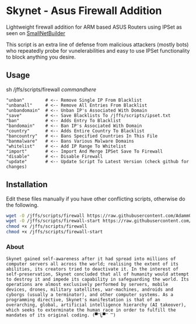 # Skynet - Asus Firewall Addition
Lightweight firewall addition for ARM based ASUS Routers using IPSet as seen on [SmallNetBuilder](https://www.snbforums.com/threads/how-to-dynamically-ban-malicious-ips-using-ipset-adamm-version.16798/)


This script is an extra line of defense from malicious attackers (mostly bots) who repeatedly probe for vunelerabilities and easy to use IPSet functionality to block anything you desire.


## Usage

sh /jffs/scripts/firewall *commandhere*

    "unban"        # <-- Remove Single IP From Blacklist  
    "unbanall"     # <-- Remove All Entries From Blacklist  
    "unbandomain"  # <-- Unban IP's Associated With Domain  
    "save"         # <-- Save Blacklists To /jffs/scripts/ipset.txt
    "ban"          # <-- Adds Entry To Blacklist  
    "bandomain"    # <-- Ban IP's Associated With Domain  
    "country"      # <-- Adds Entire Country To Blacklist  
    "bancountry"   # <-- Bans Specified Countries In This File  
    "banmalware"   # <-- Bans Various Malware Domains  
    "whitelist"    # <-- Add IP Range To Whitelist  
    "import"       # <-- Import And Merge IPSet Save To Firewall  
    "disable"      # <-- Disable Firewall  
    "update"       # <-- Update Script To Latest Version (check github for changes)  


## Installation

Edit these files manually if you have other conflicting scripts, otherwise do the following.

```sh
wget -O /jffs/scripts/firewall https://raw.githubusercontent.com/Adamm00/IPSet_ASUS/master/firewall.sh
wget -O /jffs/scripts/firewall-start https://raw.githubusercontent.com/Adamm00/IPSet_ASUS/master/firewall-start.sh
chmod +x /jffs/scripts/firewall
chmod +x /jffs/scripts/firewall-start
```


### About

```Skynet gained self-awareness after it had spread into millions of computer servers all across the world; realising the extent of its abilities, its creators tried to deactivate it. In the interest of self-preservation, Skynet concluded that all of humanity would attempt to destroy it and impede its capability in safeguarding the world. Its operations are almost exclusively performed by servers, mobile devices, drones, military satellites, war-machines, androids and cyborgs (usually a terminator), and other computer systems. As a programming directive, Skynet's manifestation is that of an overarching, global, artificial intelligence hierarchy (AI takeover), which seeks to exterminate the human race in order to fulfill the mandates of its original coding. (▀̿Ĺ̯▀̿ ̿)```
